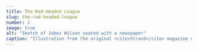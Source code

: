 ```yaml
---
title: The Red-Headed League
slug: the-red-headed-league
number: 2
image: true
alt: "Sketch of Jabez Wilson seated with a newspaper"
caption: "Illustration from the original <cite>Strand</cite> magazine edition, Sidney Paget, 1891"
---
```

